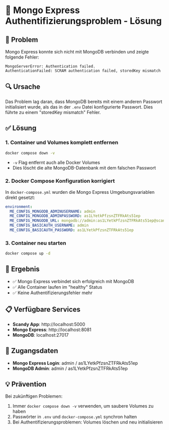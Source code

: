 # 🔧 Mongo Express Authentifizierungsproblem - Lösung

## 🚨 **Problem**
Mongo Express konnte sich nicht mit MongoDB verbinden und zeigte folgende Fehler:
```
MongoServerError: Authentication failed.
AuthenticationFailed: SCRAM authentication failed, storedKey mismatch
```

## 🔍 **Ursache**
Das Problem lag daran, dass MongoDB bereits mit einem anderen Passwort initialisiert wurde, als das in der `.env` Datei konfigurierte Passwort. Dies führte zu einem "storedKey mismatch" Fehler.

## ✅ **Lösung**

### 1. **Container und Volumes komplett entfernen**
```bash
docker compose down -v
```
- `-v` Flag entfernt auch alle Docker Volumes
- Dies löscht die alte MongoDB-Datenbank mit dem falschen Passwort

### 2. **Docker Compose Konfiguration korrigiert**
In `docker-compose.yml` wurden die Mongo Express Umgebungsvariablen direkt gesetzt:
```yaml
environment:
  ME_CONFIG_MONGODB_ADMINUSERNAME: admin
  ME_CONFIG_MONGODB_ADMINPASSWORD: as1LYetkPfzsnZTFRkAts51ep
  ME_CONFIG_MONGODB_URL: mongodb://admin:as1LYetkPfzsnZTFRkAts51ep@scandy-mongodb-scandy:27017/
  ME_CONFIG_BASICAUTH_USERNAME: admin
  ME_CONFIG_BASICAUTH_PASSWORD: as1LYetkPfzsnZTFRkAts51ep
```

### 3. **Container neu starten**
```bash
docker compose up -d
```

## 🎯 **Ergebnis**
- ✅ Mongo Express verbindet sich erfolgreich mit MongoDB
- ✅ Alle Container laufen im "healthy" Status
- ✅ Keine Authentifizierungsfehler mehr

## 📋 **Verfügbare Services**
- **Scandy App**: http://localhost:5000
- **Mongo Express**: http://localhost:8081
- **MongoDB**: localhost:27017

## 🔐 **Zugangsdaten**
- **Mongo Express Login**: admin / as1LYetkPfzsnZTFRkAts51ep
- **MongoDB Admin**: admin / as1LYetkPfzsnZTFRkAts51ep

## 💡 **Prävention**
Bei zukünftigen Problemen:
1. Immer `docker compose down -v` verwenden, um saubere Volumes zu haben
2. Passwörter in `.env` und `docker-compose.yml` synchron halten
3. Bei Authentifizierungsproblemen: Volumes löschen und neu initialisieren 